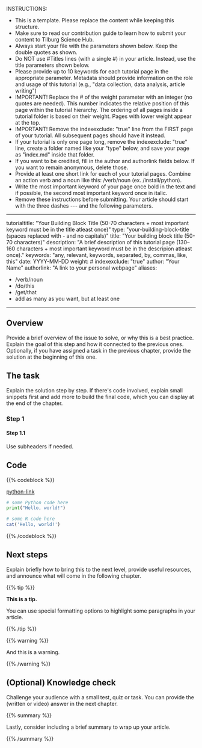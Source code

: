INSTRUCTIONS:
- This is a template. Please replace the content while keeping this structure.
- Make sure to read our contribution guide to learn how to submit your content to Tilburg Science Hub.
- Always start your file with the parameters shown below. Keep the double quotes as shown.
- Do NOT use #Titles lines (with a single #) in your article. Instead, use the title parameters shown below.
- Please provide up to 10 keywords for each tutorial page in the appropriate parameter. Metadata should provide information on the role and usage of this tutorial (e.g., "data collection, data analysis, article writing")
- IMPORTANT! Replace the # of the weight parameter with an integer (no quotes are needed). This number indicates the relative position of this page within the tutorial hierarchy. The ordering of all pages inside a tutorial folder is based on their weight. Pages with lower weight appear at the top.
- IMPORTANT! Remove the indexexclude: "true" line from the FIRST page of your tutorial. All subsequent pages should have it instead.
- If your tutorial is only one page long, remove the indexexclude: "true" line, create a folder named like your "type" below, and save your page as "index.md" inside that folder.
- If you want to be credited, fill in the author and authorlink fields below. If you want to remain anonymous, delete those.
- Provide at least one short link for each of your tutorial pages. Combine an action verb and a noun like this: /verb/noun (ex. /install/python).
- Write the most important keyword of your page once bold in the text and if possible, the second most important keyword once in italic.
- Remove these instructions before submitting. Your article should start with the three dashes --- and the following parameters.
---
tutorialtitle: "Your Building Block Title (50-70 characters + most important keyword must be in the title atleast once)"
type: "your-building-block-title (spaces replaced with - and no capitals)"
title: "Your building block title (50-70 characters)"
description: "A brief description of this tutorial page (130–160 characters + most important keyword must be in the descripion atleast once)."
keywords: "any, relevant, keywords, separated, by, commas, like, this"
date: YYYY-MM-DD
weight: #
indexexclude: "true"
author: "Your Name"
authorlink: "A link to your personal webpage"
aliases:
  - /verb/noun
  - /do/this
  - /get/that
  - add as many as you want, but at least one
---

## Overview

Provide a brief overview of the issue to solve, or why this is a best practice. Explain the goal of this step and how it connected to the previous ones. Optionally, if you have assigned a task in the previous chapter, provide the solution at the beginning of this one.

## The task

Explain the solution step by step. If there's code involved, explain small snippets first and add more to build the final code, which you can display at the end of the chapter.

### Step 1

#### Step 1.1

Use subheaders if needed.

## Code <!-- Provide your code in all the relevant languages and/or operating systems and specify them after the three back ticks. Do NOT remove % codeblock % -->

{{% codeblock %}} <!-- You can provide more than one language in the same code block -->

[python-link](code.py) <!-- OPTIONAL: You can also provide your code as a downloadable file (useful for very long codes). Make sure you place this file in the same folder. Specify in [square brackets] the language followed by "-link" as shown here.-->


```python
# some Python code here
print("Hello, world!")
```

```R
# some R code here
cat('Hello, world!')
```

{{% /codeblock %}}

## Next steps

Explain briefly how to bring this to the next level, provide useful resources, and announce what will come in the following chapter.

{{% tip %}}

**This is a tip.**

You can use special formatting options to highlight some paragraphs in your article.

{{% /tip %}}

{{% warning %}}

And this is a warning.

{{% /warning %}}

## (Optional) Knowledge check

Challenge your audience with a small test, quiz or task. You can provide the (written or video) answer in the next chapter.

{{% summary %}}

Lastly, consider including a brief summary to wrap up your article.

{{% /summary %}}
